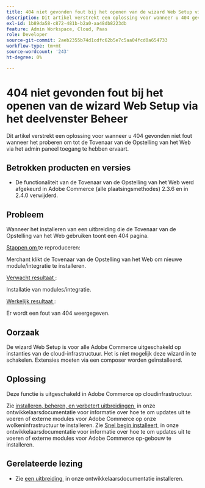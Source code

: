 ```yaml
---
title: 404 niet gevonden fout bij het openen van de wizard Web Setup via het deelvenster Beheer
description: Dit artikel verstrekt een oplossing voor wanneer u 404 gevonden niet fout wanneer het proberen om tot de Tovenaar van de Opstelling van het Web via het admin paneel toegang te hebben ervaart.
exl-id: 1b89da58-c872-481b-b2a0-aa48db8223db
feature: Admin Workspace, Cloud, Paas
role: Developer
source-git-commit: 2aeb2355b74d1cdfc62b5e7c5aa04fcd0a654733
workflow-type: tm+mt
source-wordcount: '243'
ht-degree: 0%

---
```


# 404 niet gevonden fout bij het openen van de wizard Web Setup via het deelvenster Beheer

Dit artikel verstrekt een oplossing voor wanneer u 404 gevonden niet fout wanneer het proberen om tot de Tovenaar van de Opstelling van het Web via het admin paneel toegang te hebben ervaart.

## Betrokken producten en versies

* De functionaliteit van de Tovenaar van de Opstelling van het Web werd afgekeurd in Adobe Commerce (alle plaatsingsmethodes) 2.3.6 en in 2.4.0 verwijderd.

## Probleem

Wanneer het installeren van een uitbreiding die de Tovenaar van de Opstelling van het Web gebruiken toont een 404 pagina.

<u> Stappen om </u> te reproduceren:

Merchant klikt de Tovenaar van de Opstelling van het Web om nieuwe module/integratie te installeren.

<u> Verwacht resultaat </u>:

Installatie van modules/integratie.

<u> Werkelijk resultaat </u>:

Er wordt een fout van 404 weergegeven.

## Oorzaak

De wizard Web Setup is voor alle Adobe Commerce uitgeschakeld op instanties van de cloud-infrastructuur. Het is niet mogelijk deze wizard in te schakelen. Extensies moeten via een composer worden geïnstalleerd.

## Oplossing

Deze functie is uitgeschakeld in Adobe Commerce op cloudinfrastructuur.

Zie [&#x200B; installeren, beheren, en verbetert uitbreidingen &#x200B;](https://experienceleague.adobe.com/nl/docs/commerce-cloud-service/user-guide/configure-store/extensions) in onze ontwikkelaarsdocumentatie voor informatie over hoe te om updates uit te voeren of externe modules voor Adobe Commerce op onze wolkeninfrastructuur te installeren.
Zie [&#x200B; Snel begin installeert &#x200B;](https://experienceleague.adobe.com/nl/docs/commerce-operations/installation-guide/composer) in onze ontwikkelaarsdocumentatie voor informatie over hoe te om updates uit te voeren of externe modules voor Adobe Commerce op-gebouw te installeren.

## Gerelateerde lezing

* Zie [&#x200B; een uitbreiding &#x200B;](https://experienceleague.adobe.com/nl/docs/commerce-cloud-service/user-guide/configure-store/extensions#install-an-extension) in onze ontwikkelaarsdocumentatie installeren.
